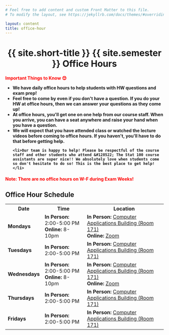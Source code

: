 ```yaml
---
# Feel free to add content and custom Front Matter to this file.
# To modify the layout, see https://jekyllrb.com/docs/themes/#overriding-theme-defaults

layout: content
title: office-hour
---
```


<h1 style="text-align:center;">{{ site.short-title }} {{ site.semester }} Office Hours</h1>

<h4><b style="color: red;">Important Things to Know &#128522;</b>
<ul>
    <li>We have daily office hours to help students with HW questions and exam prep!</li>
    <li>Feel free to come by even if you don't have a question. If you do your HW at office hours, then we can answer your questions as they come up!</li>
    <li>At office hours, you'll get one on one help from our course staff. When you arrive, you can have a seat anywhere and raise your hand when you have a question.</li>
    <li>We will expect that you have attended class or watched the lecture videos before coming to office hours. If you haven't, you'll have to do that before getting help.</li>
  
    <li>Our team is happy to help! Please be respectful of the course staff and other students who attend &#128522; The Stat 100 course assistants are super nice!! We absolutely love when students come so don't hesitate to do so! This is the best place to get help!</li>
</ul>
</h4>

<b style="color: red;">Note: There are no office hours on W-F during Exam Weeks!</b> 

<style>
  .staff_oh td {
    text-align: left;
  }
</style>


## Office Hour Schedule

<div class="table-responsive staff_oh">
  <table class="table table-bordered" style="table-layout: auto;">
    <tr>
      <th>Date</th>
      <th>Time</th>
      <th>Location</th>
    </tr>
    <tr>
      <td><b>Mondays</b></td>
      <td><b>In Person:</b> 2:00-5:00 PM<br><b>Online:</b> 8-10pm</td>
      <td><b>In Person:</b> <a href="http://ada.fs.illinois.edu/0108.html" target="_blank">Computer Applications Building (Room 171)</a><br><b>Online:</b> <a href="https://illinois.zoom.us/j/93223625206?pwd=MHhPbTNvelV6ZG1YVUJMVVFHdTU2UT09" target="_blank">Zoom</a></td>
    </tr>
    <tr>
      <td><b>Tuesdays</b></td>
      <td><b>In Person:</b> 2:00-5:00 PM</td>
      <td><b>In Person:</b> <a href="http://ada.fs.illinois.edu/0108.html" target="_blank">Computer Applications Building (Room 171)</a></td>
    </tr>
    <tr>
      <td><b>Wednesdays</b></td>
      <td><b>In Person:</b> 2:00-5:00 PM<br><b>Online:</b> 8-10pm</td>
      <td><b>In Person:</b> <a href="http://ada.fs.illinois.edu/0108.html" target="_blank">Computer Applications Building (Room 171)</a><br><b>Online:</b> <a href="https://illinois.zoom.us/j/93223625206?pwd=MHhPbTNvelV6ZG1YVUJMVVFHdTU2UT09" target="_blank">Zoom</a></td>
    </tr>
    <tr>
      <td><b>Thursdays</b></td>
      <td><b>In Person:</b> 2:00-5:00 PM</td>
      <td><b>In Person:</b> <a href="http://ada.fs.illinois.edu/0108.html" target="_blank">Computer Applications Building (Room 171)</a></td>
    </tr>
    <tr>
      <td><b>Fridays</b></td>
      <td><b>In Person:</b> 2:00-5:00 PM</td>
      <td><b>In Person:</b> <a href="http://ada.fs.illinois.edu/0108.html" target="_blank">Computer Applications Building (Room 171)</a></td>
    </tr>
  </table>
</div>
